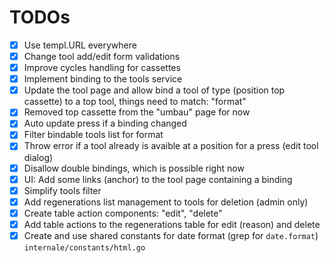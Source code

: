 # TODOs

- [x] Use templ.URL everywhere
- [x] Change tool add/edit form validations
- [x] Improve cycles handling for cassettes
- [x] Implement binding to the tools service
- [x] Update the tool page and allow bind a tool of type (position top cassette) to a top tool, things need to match: "format"
- [x] Removed top cassette from the "umbau" page for now
- [x] Auto update press if a binding changed
- [x] Filter bindable tools list for format
- [x] Throw error if a tool already is avaible at a position for a press (edit tool dialog)
- [x] Disallow double bindings, which is possible right now
- [x] UI: Add some links (anchor) to the tool page containing a binding
- [x] Simplify tools filter
- [x] Add regenerations list management to tools for deletion (admin only)
- [x] Create table action components: "edit", "delete"
- [x] Add table actions to the regenerations table for edit (reason) and delete
- [x] Create and use shared constants for date format (grep for `date.format`) `internale/constants/html.go`
